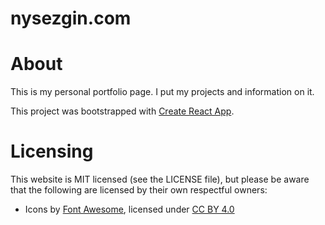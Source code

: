# nysezgin.com

# About

This is my personal portfolio page. I put my projects and information on it.

This project was bootstrapped with [Create React App](https://github.com/facebook/create-react-app).

# Licensing

This website is MIT licensed (see the LICENSE file), but please be aware that the following are licensed by their own respectful owners:

* Icons by [Font Awesome](https://fontawesome.com), licensed under [CC BY 4.0](https://creativecommons.org/licenses/by/4.0/legalcode)